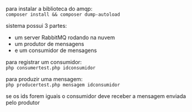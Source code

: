 para instalar a biblioteca do amqp:<br>
`composer install && composer dump-autoload`

sistema possui 3 partes:
- um server RabbitMQ rodando na nuvem <br>
- um produtor de mensagens<br>
- e um consumidor de mensagens

para registrar um consumidor:<br>
`php consumertest.php idconsumidor`

para produzir uma mensagem:<br>
`php producertest.php mensagem idconsumidor`

se os ids forem iguais o consumidor deve receber a mensagem enviada pelo produtor
